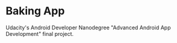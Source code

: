 # Baking App

Udacity's Android Developer Nanodegree "Advanced Android App Development" final project.